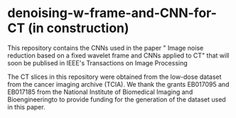 # denoising-w-frame-and-CNN-for-CT (in construction)
This repository contains the CNNs used in the paper " Image noise reduction based on a fixed wavelet frame and CNNs applied to CT" that will soon be publised in IEEE's Transactions on Image Processing


The CT slices in this repository were obtained from the low-dose dataset from the cancer imaging archive (TCIA). We thank the  grants EB017095 and EB017185  from  the National Institute of Biomedical Imaging and Bioengineeringto to provide funding for the generation of the dataset used in this paper.
